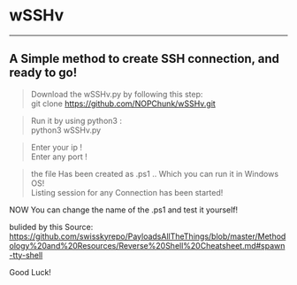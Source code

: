 # wSSHv
---------------------------------------------------------
A Simple method to create SSH connection, and ready to go!
---------------------------------------------------------

> Download the wSSHv.py by following this step:  
git clone https://github.com/NOPChunk/wSSHv.git

> Run it by using python3 :  
python3 wSSHv.py

> Enter your ip !  
> Enter any port !  

> the file Has been created as .ps1 .. Which you can run it in Windows OS!  
> Listing session for any Connection has been started!  

NOW You can change the name of the .ps1 and test it yourself!


bulided by this Source:
https://github.com/swisskyrepo/PayloadsAllTheThings/blob/master/Methodology%20and%20Resources/Reverse%20Shell%20Cheatsheet.md#spawn-tty-shell

Good Luck!
